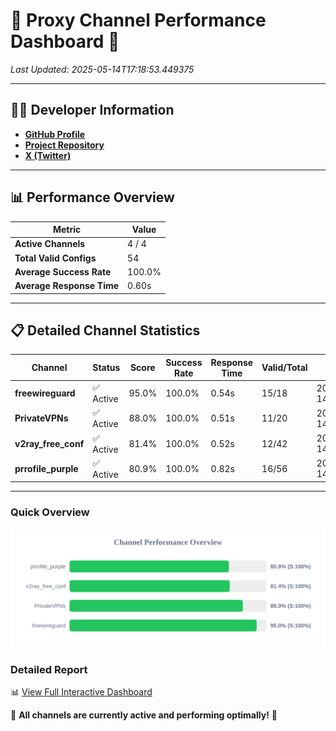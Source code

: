 # 🌟 Proxy Channel Performance Dashboard 🌟

_Last Updated: 2025-05-14T17:18:53.449375_

---

## 👩‍💻 Developer Information

- **[GitHub Profile](https://github.com/4n0nymou3)**  
- **[Project Repository](https://github.com/4n0nymou3/multi-proxy-config-fetcher)**  
- **[X (Twitter)](https://x.com/4n0nymou3)**  

---

## 📊 Performance Overview

| Metric                | Value       |
|-----------------------|-------------|
| **Active Channels**   | 4 / 4       |
| **Total Valid Configs** | 54          |
| **Average Success Rate** | 100.0%      |
| **Average Response Time** | 0.60s       |

---

## 📋 Detailed Channel Statistics

| Channel          | Status     | Score  | Success Rate | Response Time | Valid/Total | Last Success               |
|------------------|------------|--------|--------------|---------------|-------------|----------------------------|
| **freewireguard**  | ✅ Active  | 95.0%  | 100.0% | 0.54s         | 15/18       | 2025-05-14T17:18:53.447590 |
| **PrivateVPNs**  | ✅ Active  | 88.0%  | 100.0% | 0.51s         | 11/20       | 2025-05-14T17:18:52.876855 |
| **v2ray_free_conf**  | ✅ Active  | 81.4%  | 100.0% | 0.52s         | 12/42       | 2025-05-14T17:18:52.339087 |
| **prrofile_purple**  | ✅ Active  | 80.9%  | 100.0% | 0.82s         | 16/56       | 2025-05-14T17:18:51.753778 |

---

### Quick Overview
<div align="center">
  <a href="https://raw.githubusercontent.com/nullluser/NullRepo/refs/heads/main/assets/channel_stats_chart.svg">
    <img src="https://raw.githubusercontent.com/nullluser/NullRepo/refs/heads/main/assets/channel_stats_chart.svg" alt="Source Performance Statistics" width="800">
  </a>
</div>

### Detailed Report
📊 [View Full Interactive Dashboard](https://htmlpreview.github.io/?https://github.com/nullluser/NullRepo/blob/main/assets/performance_report.html)

🎉 **All channels are currently active and performing optimally!** 🎉
